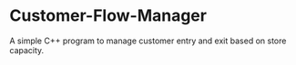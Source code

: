 # Customer-Flow-Manager
A simple C++ program to manage customer entry and exit based on store capacity.
